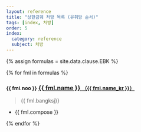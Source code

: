 ```yaml
---
layout: reference
title: "상한금궤 처방 목록 (유취방 순서)"
tags: [index, 처방]
order: 5
index:
  category: reference
  subject: 처방
---
```


{% assign formulas = site.data.clause.EBK %}

{% for fml in formulas %}

### <small>{{ fml.noo }}</small> [{{ fml.name }} <small>（{{ fml.name_kr }}）</small>]({{site.formulaurl}}/{{fml.name_kr}})

> {{ fml.bangksj}}

* {{ fml.compose }}

{% endfor %}
